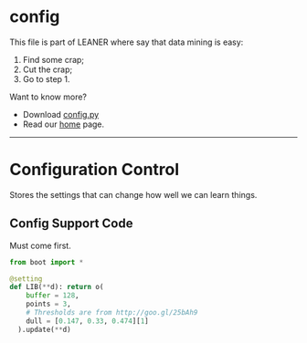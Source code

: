 # config

This file is part of LEANER where say that data mining is easy:

1. Find some crap;
2. Cut the crap;
3. Go to step 1.

Want to know more? 

+ Download [config.py](https://github.com/ai-se/timm/blob/master/leaner/src/config.py)
+ Read our [home](README.md) page.

____


# Configuration Control

Stores the settings that can change how well we can learn things.

## Config Support Code

Must come first.

````python
from boot import *

@setting
def LIB(**d): return o(
    buffer = 128,
    points = 3,
    # Thresholds are from http://goo.gl/25bAh9
    dull = [0.147, 0.33, 0.474][1]
  ).update(**d)

````
